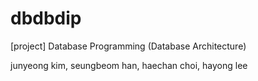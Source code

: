 # dbdbdip

[project] Database Programming (Database Architecture)

junyeong kim, seungbeom han, haechan choi, hayong lee
